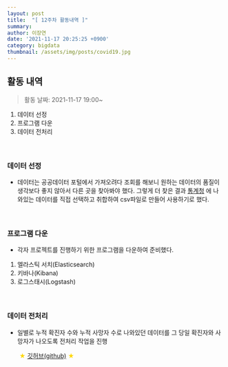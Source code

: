 ```yaml
---
layout: post
title:  "[ 12주차 활동내역 ]"
summary:
author: 이장연
date: '2021-11-17 20:25:25 +0900'
category: bigdata
thumbnail: /assets/img/posts/covid19.jpg
---
```

## **활동 내역**
> 활동 날짜: 2021-11-17 19:00~

1. 데이터 선정
2. 프로그램 다운
3. 데이터 전처리

　

### **데이터 선정**

 - 데이터는 공공데이터 포털에서 가져오려다 조회를 해보니 원하는 데이터의 품질이 생각보다 좋지 않아서 다른 곳을 찾아봐야 했다. 
 그렇게 더 찾은 결과 [통계청](https://kosis.kr/statHtml/statHtml.do?mode=noLogo&orgId=101&tblId=DT_COVID19_004) 에 나와있는
 데이터를 직접 선택하고 취합하여 csv파일로 만들어 사용하기로 했다.

　

### **프로그램 다운**

* 각자 프로젝트를 진행하기 위한 프로그램을 다운하여 준비했다.

1. 엘라스틱 서치(Elasticsearch)
2. 키바나(Kibana)
3. 로그스태시(Logstash)

　

### **데이터 전처리**

- 일별로 누적 확진자 수와 누적 사망자 수로 나와있던 데이터를 그 당일 확진자와 사망자가 나오도록 전처리 작업을 진행

　　<span style="color:GOLD">★ [깃허브(github)](https://github.com/ljy3501/finaltest) ★</span>